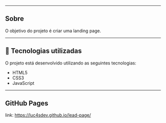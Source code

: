 
---

## Sobre 

O objetivo do projeto é criar uma landing page.

--- 

## 🚀 Tecnologias utilizadas

O projeto está desenvolvido utilizando as seguintes tecnologias:

- HTML5
- CSS3
- JavaScript

--- 

## GitHub Pages

link: https://luc4sdev.github.io/lead-page/


